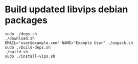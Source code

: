 # Build updated libvips debian packages

```
sudo ./deps.sh
./download.sh
EMAIL="user@example.com" NAME="Example User" ./unpack.sh
sudo ./build-deps.sh
./build.sh
sudo ./install-vips.sh
```
